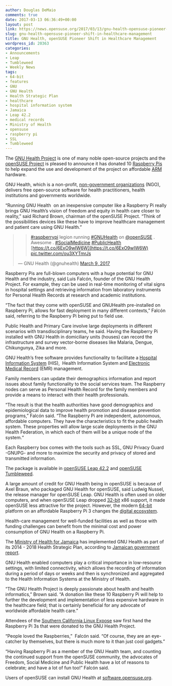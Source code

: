 ```yaml
---
author: Douglas DeMaio
comments: true
date: 2017-03-13 06:36:49+00:00
layout: post
link: https://news.opensuse.org/2017/03/13/gnu-health-opensuse-pioneer-shift-in-healthcare-management/
slug: gnu-health-opensuse-pioneer-shift-in-healthcare-management
title: GNU Health, openSUSE Pioneer Shift in Healthcare Management
wordpress_id: 20363
categories:
- Announcements
- Leap
- Tumbleweed
- Weekly News
tags:
- 64-bit
- features
- GNU
- GNU Health
- Health Strategic Plan
- healthcare
- hospital information system
- Jamaica
- Leap 42.2
- medical records
- Ministry of Health
- opensuse
- raspberry pi
- SSL
- Tumbleweed
---
```


The [GNU Health Project](http://health.gnu.org/) is one of many noble open-source projects and the [openSUSE Project](https://www.opensuse.org/) is pleased to announce it has donated 10 [Raspberry Pis](https://www.raspberrypi.org/) to help expand the use and development of the project on affordable [ARM](https://www.arm.com/) hardware.

GNU Health, which is a non-profit, [non-government organizations](https://en.wikipedia.org/wiki/Non-governmental_organization) (NGO), delivers free open-source software for health practitioners, health institutions and governments worldwide.

“Running GNU Health  on an inexpensive computer like a Raspberry Pi really brings GNU Health’s vision of freedom and equity in health care closer to reality,” said Richard Brown, chairman of the openSUSE Project. “Think of the possibilities devices like these have to improve healthcare management and patient care using GNU Health.”


<blockquote>

> 
> [#raspberrypi](https://twitter.com/hashtag/raspberrypi?src=hash) legion running [#GNUHealth](https://twitter.com/hashtag/GNUHealth?src=hash) on [@openSUSE](https://twitter.com/openSUSE) . Awesome . [#SocialMedicine](https://twitter.com/hashtag/SocialMedicine?src=hash) [#PublicHealth](https://twitter.com/hashtag/PublicHealth?src=hash) [https://t.co/6ExO9wIW6W](https://t.co/6ExO9wIW6W) [pic.twitter.com/ou3XYTmrJs](https://t.co/ou3XYTmrJs)
> 
> 
— GNU Health (@gnuhealth) [March 9, 2017](https://twitter.com/gnuhealth/status/839824765086916609)</blockquote>




Raspberry Pis are full-blown computers with a huge potential for GNU Health and the industry, said Luis Falcón, founder of the GNU Health Project. For example, they can be used in real-time monitoring of vital signs in hospital settings and retrieving information from laboratory instruments for Personal Health Records at research and academic institutions.

“The fact that they come with openSUSE and GNUHealth pre-installed on Raspberry Pi, allows for fast deployment in many different contexts,” Falcón said, referring to the Raspberry Pi being put to field use.

<!-- more -->Public Health and Primary Care involve large deployments in different scenarios with transdisciplinary teams, he said. Having the Raspberry Pi installed with GNU Health in domiciliary units (houses) can record the infrastructure and survey vector-borne diseases like Malaria, Dengue, Chikungunya, Zika and more.

GNU Health’s free software provides functionality to facilitate a [Hospital Information System](https://en.wikipedia.org/wiki/Hospital_information_system) (HIS),  Health Information System and [Electronic Medical Record](https://www.healthit.gov/providers-professionals/electronic-medical-records-emr) (EMR) management.

Family members can update their demographics information and report issues about family functionality to the social services team. The Raspberry nodes can serve as Personal Health Record for the family members and provide a means to interact with their health professionals.

“The result is that the health authorities have good demographics and epidemiological data to improve health promotion and disease prevention programs,” Falcón said. “The Raspberry Pi are independent, autonomous, affordable computers. They have the characteristics to fit the public health system. These properties will allow large scale deployments in the GNU Health Federation, in which each of them will be a unique node of the system.“

Each Raspberry box comes with the tools such as SSL, GNU Privacy Guard -GNUPG- and more to maximize the security and privacy of stored and transmitted information.

The package is available in [openSUSE Leap 42.2](https://en.opensuse.org/Portal:42.2) and [openSUSE Tumbleweed](https://en.opensuse.org/Portal:Tumbleweed).

A large amount of credit for GNU Health being in openSUSE is because of Axel Braun, who packaged GNU Health for openSUSE, said Ludwig Nussel, the release manager for openSUSE Leap. GNU Health is often used on older computers, and when openSUSE Leap dropped [32-bit](https://en.wikipedia.org/wiki/32-bit) x86 support, it made openSUSE less attractive for the project. However, the modern [64-bit](https://en.wikipedia.org/wiki/64-bit_computing) platform on an affordable Raspberry Pi 3 changes the [digital ecosystem](https://en.wikipedia.org/wiki/Digital_ecosystem).

Health-care management for well-funded facilities as well as those with funding challenges can benefit from the minimal cost and power consumption of GNU Health on a Raspberry Pi.

The [Ministry of Health for Jamaica](http://moh.gov.jm/) has implemented GNU Health as part of its 2014 - 2018 Health Strategic Plan, according to [Jamaican government report](http://moh.gov.jm/wp-content/uploads/2015/07/MOH_NHIS-eHealth_StrategicPlanFINAL.pdf).

GNU Health enabled computers play a critical importance in low-resource settings, with limited connectivity, which allows the recording of information during a period of days or weeks and then is synchronized and aggregated to the Health Information Systems at the Ministry of Health.

“The GNU Health Project is deeply passionate about health and health informatics,” Brown said. “A donation like these 10 Raspberry Pi will help to further the development and implementation of less expensive hardware in the healthcare field; that is certainly beneficial for any advocate of worldwide affordable health care.”

Attendees of the [Southern California Linux Expose](https://www.socallinuxexpo.org/) saw first hand the Raspberry Pi 3s that were donated to the GNU Health Project.

“People loved the Raspberries,”  Falcón said. “Of course, they are an eye-catcher by themselves, but there is much more to it than just cool gadgets.”

“Having Raspberry Pi as a member of the GNU Health team, and counting the continued support from the openSUSE community, the advocates of Freedom, Social Medicine and Public Health have a lot of reasons to celebrate; and have a lot of fun too!” Falcón said.

Users of openSUSE can install GNU Health at [software.opensuse.org](https://software.opensuse.org/).
